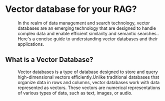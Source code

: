 <h1>Vector database for your RAG?</h1>
<dl><dd>In the realm of data management and search technology, vector databases are an emerging technology that are designed to handle complex data and enable efficient similarity and semantic searches.. Here's a concise guide to understanding vector databases and their applications.</dl></dd>
<h2>What is a Vector Database?</h2>
<dl><dd>Vector databases is a type of database designed to store and query high-dimensional vectors efficiently.Unlike traditional databases that organize data in rows and columns, vector databases work with data represented as vectors. These vectors are numerical representations of various types of data, such as text, images, or audio.
</dl></dd>
